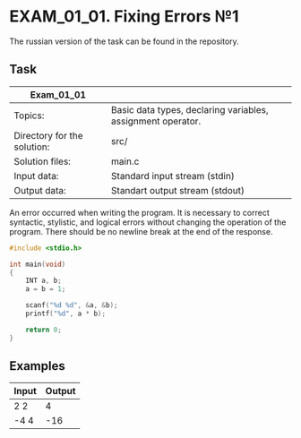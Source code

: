 # EXAM_01_01. Fixing Errors №1
The russian version of the task can be found in the repository.

## Task
| Exam_01_01 ||
| ------ | ------- |
| Topics: | Basic data types, declaring variables, assignment operator. |
| Directory for the solution: | src/ |
| Solution files: | main.c |
| Input data: | Standard input stream (stdin) |
| Output data: | Standart output stream (stdout) |

An error occurred when writing the program. It is necessary to correct syntactic, stylistic, and logical errors without changing the operation of the program. There should be no newline break at the end of the response.

```c
#include <stdio.h>

int main(void)
{
    INT a, b;
    a = b = 1;

    scanf("%d %d", &a, &b);
    printf("%d", a * b);

    return 0;
}
```

## Examples

| Input | Output |
| ------ | ------ |
| 2 2 | 4 |
| -4 4 | -16 |

